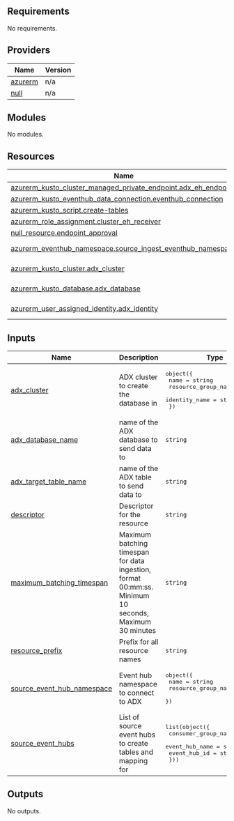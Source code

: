 <!-- BEGIN_TF_DOCS -->
## Requirements

No requirements.

## Providers

| Name | Version |
|------|---------|
| <a name="provider_azurerm"></a> [azurerm](#provider\_azurerm) | n/a |
| <a name="provider_null"></a> [null](#provider\_null) | n/a |

## Modules

No modules.

## Resources

| Name | Type |
|------|------|
| [azurerm_kusto_cluster_managed_private_endpoint.adx_eh_endpoint](https://registry.terraform.io/providers/hashicorp/azurerm/latest/docs/resources/kusto_cluster_managed_private_endpoint) | resource |
| [azurerm_kusto_eventhub_data_connection.eventhub_connection](https://registry.terraform.io/providers/hashicorp/azurerm/latest/docs/resources/kusto_eventhub_data_connection) | resource |
| [azurerm_kusto_script.create-tables](https://registry.terraform.io/providers/hashicorp/azurerm/latest/docs/resources/kusto_script) | resource |
| [azurerm_role_assignment.cluster_eh_receiver](https://registry.terraform.io/providers/hashicorp/azurerm/latest/docs/resources/role_assignment) | resource |
| [null_resource.endpoint_approval](https://registry.terraform.io/providers/hashicorp/null/latest/docs/resources/resource) | resource |
| [azurerm_eventhub_namespace.source_ingest_eventhub_namespace](https://registry.terraform.io/providers/hashicorp/azurerm/latest/docs/data-sources/eventhub_namespace) | data source |
| [azurerm_kusto_cluster.adx_cluster](https://registry.terraform.io/providers/hashicorp/azurerm/latest/docs/data-sources/kusto_cluster) | data source |
| [azurerm_kusto_database.adx_database](https://registry.terraform.io/providers/hashicorp/azurerm/latest/docs/data-sources/kusto_database) | data source |
| [azurerm_user_assigned_identity.adx_identity](https://registry.terraform.io/providers/hashicorp/azurerm/latest/docs/data-sources/user_assigned_identity) | data source |

## Inputs

| Name | Description | Type | Default | Required |
|------|-------------|------|---------|:--------:|
| <a name="input_adx_cluster"></a> [adx\_cluster](#input\_adx\_cluster) | ADX cluster to create the database in | <pre>object({<br>    name                = string<br>    resource_group_name = string<br>    identity_name       = string<br>  })</pre> | n/a | yes |
| <a name="input_adx_database_name"></a> [adx\_database\_name](#input\_adx\_database\_name) | name of the ADX database to send data to | `string` | n/a | yes |
| <a name="input_adx_target_table_name"></a> [adx\_target\_table\_name](#input\_adx\_target\_table\_name) | name of the ADX table to send data to | `string` | n/a | yes |
| <a name="input_descriptor"></a> [descriptor](#input\_descriptor) | Descriptor for the resource | `string` | n/a | yes |
| <a name="input_maximum_batching_timespan"></a> [maximum\_batching\_timespan](#input\_maximum\_batching\_timespan) | Maximum batching timespan for data ingestion, format 00:mm:ss.  Minimum 10 seconds, Maximum 30 minutes | `string` | `"00:05:00"` | no |
| <a name="input_resource_prefix"></a> [resource\_prefix](#input\_resource\_prefix) | Prefix for all resource names | `string` | n/a | yes |
| <a name="input_source_event_hub_namespace"></a> [source\_event\_hub\_namespace](#input\_source\_event\_hub\_namespace) | Event hub namespace to connect to ADX | <pre>object({<br>    name                = string<br>    resource_group_name = string<br>  })</pre> | n/a | yes |
| <a name="input_source_event_hubs"></a> [source\_event\_hubs](#input\_source\_event\_hubs) | List of source event hubs to create tables and mapping for | <pre>list(object({<br>    consumer_group_name = string<br>    event_hub_name      = string<br>    event_hub_id        = string<br>  }))</pre> | n/a | yes |

## Outputs

No outputs.
<!-- END_TF_DOCS -->
